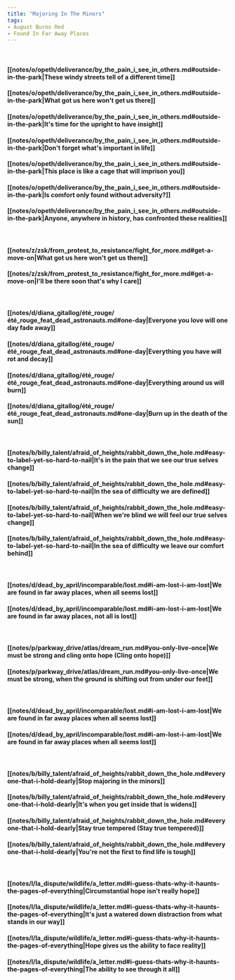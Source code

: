 ```yaml
---
title: "Majoring In The Minors"
tags:
- August Burns Red
- Found In Far Away Places
---
```

&nbsp;
#### [[notes/o/opeth/deliverance/by_the_pain_i_see_in_others.md#outside-in-the-park|These windy streets tell of a different time]]
#### [[notes/o/opeth/deliverance/by_the_pain_i_see_in_others.md#outside-in-the-park|What got us here won't get us there]]
#### [[notes/o/opeth/deliverance/by_the_pain_i_see_in_others.md#outside-in-the-park|It's time for the upright to have insight]]
#### [[notes/o/opeth/deliverance/by_the_pain_i_see_in_others.md#outside-in-the-park|Don't forget what's important in life]]
#### [[notes/o/opeth/deliverance/by_the_pain_i_see_in_others.md#outside-in-the-park|This place is like a cage that will imprison you]]
#### [[notes/o/opeth/deliverance/by_the_pain_i_see_in_others.md#outside-in-the-park|Is comfort only found without adversity?]]
#### [[notes/o/opeth/deliverance/by_the_pain_i_see_in_others.md#outside-in-the-park|Anyone, anywhere in history, has confronted these realities]]
&nbsp;
#### [[notes/z/zsk/from_protest_to_resistance/fight_for_more.md#get-a-move-on|What got us here won't get us there]]
#### [[notes/z/zsk/from_protest_to_resistance/fight_for_more.md#get-a-move-on|I'll be there soon that's why I care]]
&nbsp;
#### [[notes/d/diana_gitallog/été_rouge/été_rouge_feat_dead_astronauts.md#one-day|Everyone you love will one day fade away]]
#### [[notes/d/diana_gitallog/été_rouge/été_rouge_feat_dead_astronauts.md#one-day|Everything you have will rot and decay]]
#### [[notes/d/diana_gitallog/été_rouge/été_rouge_feat_dead_astronauts.md#one-day|Everything around us will burn]]
#### [[notes/d/diana_gitallog/été_rouge/été_rouge_feat_dead_astronauts.md#one-day|Burn up in the death of the sun]]
&nbsp;
#### [[notes/b/billy_talent/afraid_of_heights/rabbit_down_the_hole.md#easy-to-label-yet-so-hard-to-nail|It's in the pain that we see our true selves change]]
#### [[notes/b/billy_talent/afraid_of_heights/rabbit_down_the_hole.md#easy-to-label-yet-so-hard-to-nail|In the sea of difficulty we are defined]]
#### [[notes/b/billy_talent/afraid_of_heights/rabbit_down_the_hole.md#easy-to-label-yet-so-hard-to-nail|When we're blind we will feel our true selves change]]
#### [[notes/b/billy_talent/afraid_of_heights/rabbit_down_the_hole.md#easy-to-label-yet-so-hard-to-nail|In the sea of difficulty we leave our comfort behind]]
&nbsp;
#### [[notes/d/dead_by_april/incomparable/lost.md#i-am-lost-i-am-lost|We are found in far away places, when all seems lost]]
#### [[notes/d/dead_by_april/incomparable/lost.md#i-am-lost-i-am-lost|We are found in far away places, not all is lost]]
&nbsp;
#### [[notes/p/parkway_drive/atlas/dream_run.md#you-only-live-once|We must be strong and cling onto hope (Cling onto hope)]]
#### [[notes/p/parkway_drive/atlas/dream_run.md#you-only-live-once|We must be strong, when the ground is shifting out from under our feet]]
&nbsp;
#### [[notes/d/dead_by_april/incomparable/lost.md#i-am-lost-i-am-lost|We are found in far away places when all seems lost]]
#### [[notes/d/dead_by_april/incomparable/lost.md#i-am-lost-i-am-lost|We are found in far away places when all seems lost]]
&nbsp;
#### [[notes/b/billy_talent/afraid_of_heights/rabbit_down_the_hole.md#everyone-that-i-hold-dearly|Stop majoring in the minors]]
#### [[notes/b/billy_talent/afraid_of_heights/rabbit_down_the_hole.md#everyone-that-i-hold-dearly|It's when you get inside that is widens]]
#### [[notes/b/billy_talent/afraid_of_heights/rabbit_down_the_hole.md#everyone-that-i-hold-dearly|Stay true tempered (Stay true tempered)]]
#### [[notes/b/billy_talent/afraid_of_heights/rabbit_down_the_hole.md#everyone-that-i-hold-dearly|You're not the first to find life is tough]]
&nbsp;
#### [[notes/l/la_dispute/wildlife/a_letter.md#i-guess-thats-why-it-haunts-the-pages-of-everything|Circumstantial hope isn't really hope]]
#### [[notes/l/la_dispute/wildlife/a_letter.md#i-guess-thats-why-it-haunts-the-pages-of-everything|It's just a watered down distraction from what stands in our way]]
#### [[notes/l/la_dispute/wildlife/a_letter.md#i-guess-thats-why-it-haunts-the-pages-of-everything|Hope gives us the ability to face reality]]
#### [[notes/l/la_dispute/wildlife/a_letter.md#i-guess-thats-why-it-haunts-the-pages-of-everything|The ability to see through it all]]
